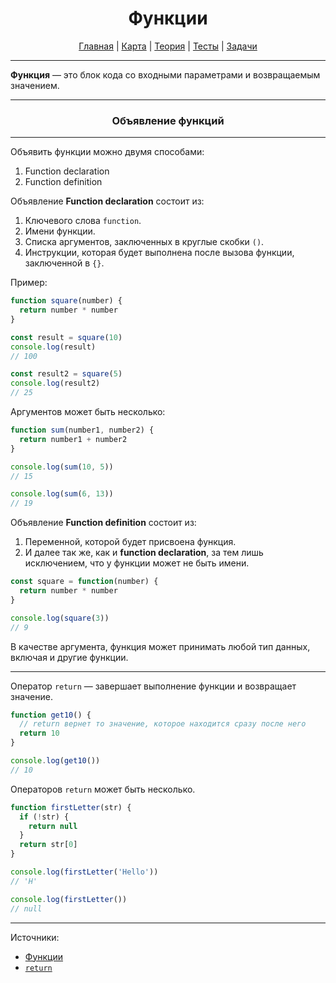 <div align="center">

# Функции

[Главная](https://github.com/dollaween/junior-roadmap/)
|
[Карта](/roadmap/README.md)
|
[Теория](/theory/README.md)
|
[Тесты](/tests/README.md)
|
[Задачи](/tasks/README.md)

</div>

---

**Функция** — это блок кода со входными параметрами и возвращаемым значением.

---

<div align="center">

### Объявление функций

</div>

---

Объявить функции можно двумя способами:
1. Function declaration
2. Function definition

Объявление **Function declaration** состоит из:
1. Ключевого слова `function`.
2. Имени функции.
3. Списка аргументов, заключенных в круглые скобки `()`.
4. Инструкции, которая будет выполнена после вызова функции, заключенной в `{}`.

Пример:
```js
function square(number) {
  return number * number
}

const result = square(10)
console.log(result)
// 100

const result2 = square(5)
console.log(result2)
// 25
```

Аргументов может быть несколько:
```js
function sum(number1, number2) {
  return number1 + number2
}

console.log(sum(10, 5))
// 15

console.log(sum(6, 13))
// 19
```

Объявление **Function definition** состоит из:
1. Переменной, которой будет присвоена функция.
2. И далее так же, как и **function declaration**, за тем лишь исключением, что у функции может не быть имени.

```js
const square = function(number) {
  return number * number
}

console.log(square(3))
// 9
```

В качестве аргумента, функция может принимать любой тип данных, включая и другие функции.

---

Оператор `return` — завершает выполнение функции и возвращает значение.

```js
function get10() {
  // return вернет то значение, которое находится сразу после него
  return 10
}

console.log(get10())
// 10
```

Операторов `return` может быть несколько.
```js
function firstLetter(str) {
  if (!str) {
    return null
  }
  return str[0]
}

console.log(firstLetter('Hello'))
// 'H'

console.log(firstLetter())
// null
```















---

Источники:
* [Функции](https://developer.mozilla.org/ru/docs/Web/JavaScript/Guide/Functions)
* [`return`](https://developer.mozilla.org/ru/docs/Web/JavaScript/Reference/Statements/return)


